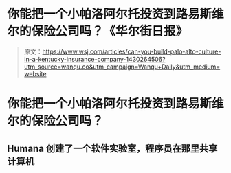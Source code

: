 # 你能把一个小帕洛阿尔托投资到路易斯维尔的保险公司吗？《华尔街日报》

> 原文：<https://www.wsj.com/articles/can-you-build-palo-alto-culture-in-a-kentucky-insurance-company-1430264506?utm_source=wanqu.co&utm_campaign=Wanqu+Daily&utm_medium=website>

# 你能把一个小帕洛阿尔托投资到路易斯维尔的保险公司吗？

## Humana 创建了一个软件实验室，程序员在那里共享计算机